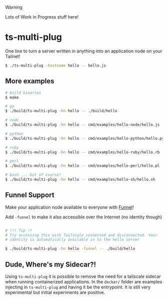 > [!WARNING]
> Lots of Work in Progress stuff here!

# ts-multi-plug

One line to turn a server written in anything into an application node on your Tailnet!

```sh
$ ./ts-multi-plug -hostname hello -- hello.js
```

## More examples

```sh
# build binaries
$ make

# go
$ ./build/ts-multi-plug -hn hello -- ./build/hello

# node
$ ./build/ts-multi-plug -hn hello -- cmd/examples/hello-node/hello.js

# python
$ ./build/ts-multi-plug -hn hello -- cmd/examples/hello-python/hello.py

# ruby
$ ./build/ts-multi-plug -hn hello -- cmd/examples/hello-ruby/hello.rb

# perl
$ ./build/ts-multi-plug -hn hello -- cmd/examples/hello-perl/hello.pl

# bash ... but of course!
$ ./build/ts-multi-plug -hn hello -- cmd/examples/hello-sh/hello.sh

```

## Funnel Support

Make your application node available to everyone with [Funnel](https://tailscale.com/kb/1223/funnel)!

Add `-funnel` to make it also accessible over the Internet (no identity though)

```sh

# !!! Tip !!
# Try accessing this with Tailscale connected and disconnected. Your
# identity is automatically available in to the hello server

$ ./build/ts-multi-plug -hn hello -funnel -- ./build/hello
```

## Dude, Where's my Sidecar?!

Using `ts-multi-plug` it is possible to remove the need for a tailscale sidecar
when running containerized applications. In the `docker/` folder are examples injecting
in `ts-multi-plug` and having it be the entrypoint. It is still very
experimental but initial experiments are positive.
